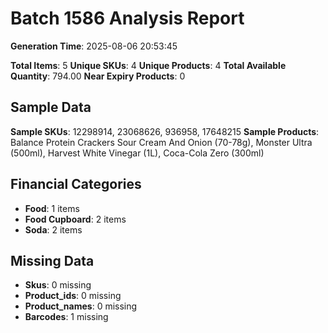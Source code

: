# Batch 1586 Analysis Report

**Generation Time**: 2025-08-06 20:53:45

**Total Items**: 5
**Unique SKUs**: 4
**Unique Products**: 4
**Total Available Quantity**: 794.00
**Near Expiry Products**: 0

## Sample Data
**Sample SKUs**: 12298914, 23068626, 936958, 17648215
**Sample Products**: Balance Protein Crackers Sour Cream And Onion (70-78g), Monster Ultra (500ml), Harvest White Vinegar (1L), Coca-Cola Zero (300ml)

## Financial Categories
- **Food**: 1 items
- **Food Cupboard**: 2 items
- **Soda**: 2 items

## Missing Data
- **Skus**: 0 missing
- **Product_ids**: 0 missing
- **Product_names**: 0 missing
- **Barcodes**: 1 missing
